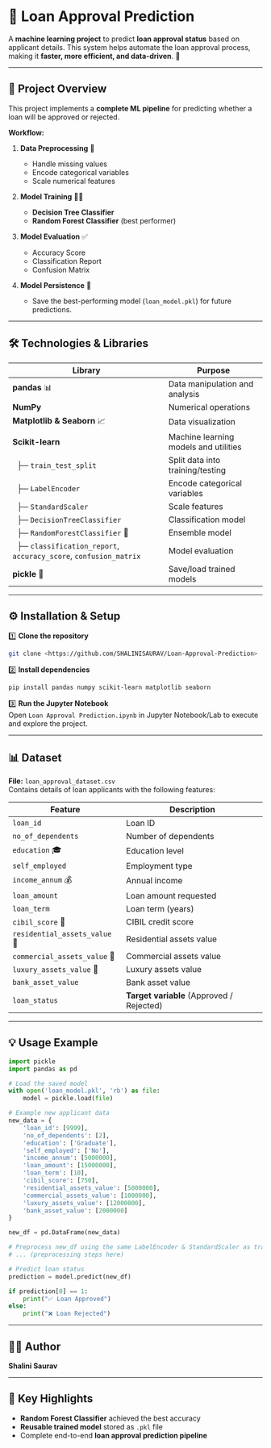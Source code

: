 # 🚀 Loan Approval Prediction  

A **machine learning project** to predict **loan approval status** based on applicant details. This system helps automate the loan approval process, making it **faster, more efficient, and data-driven**. 🤖  

---

## 📝 Project Overview  

This project implements a **complete ML pipeline** for predicting whether a loan will be approved or rejected.  

**Workflow:**  
1. **Data Preprocessing** 🧹  
   - Handle missing values  
   - Encode categorical variables  
   - Scale numerical features  

2. **Model Training** 🌲🌳  
   - **Decision Tree Classifier**  
   - **Random Forest Classifier** (best performer)  

3. **Model Evaluation** ✅  
   - Accuracy Score  
   - Classification Report  
   - Confusion Matrix  

4. **Model Persistence** 💾  
   - Save the best-performing model (`loan_model.pkl`) for future predictions.  

---

## 🛠️ Technologies & Libraries  

| Library        | Purpose |
|----------------|---------|
| **pandas** 📊  | Data manipulation and analysis |
| **NumPy**      | Numerical operations |
| **Matplotlib & Seaborn** 📈 | Data visualization |
| **Scikit-learn** | Machine learning models and utilities |
| &nbsp; ├─ `train_test_split` | Split data into training/testing |
| &nbsp; ├─ `LabelEncoder` | Encode categorical variables |
| &nbsp; ├─ `StandardScaler` | Scale features |
| &nbsp; ├─ `DecisionTreeClassifier` | Classification model |
| &nbsp; ├─ `RandomForestClassifier` 🎉 | Ensemble model |
| &nbsp; ├─ `classification_report`, `accuracy_score`, `confusion_matrix` | Model evaluation |
| **pickle** 💾 | Save/load trained models |

---

## ⚙️ Installation & Setup  

1️⃣ **Clone the repository**  
```bash
git clone <https://github.com/SHALINISAURAV/Loan-Approval-Prediction>
```

2️⃣ **Install dependencies**  
```bash
pip install pandas numpy scikit-learn matplotlib seaborn
```

3️⃣ **Run the Jupyter Notebook**  
Open `Loan Approval Prediction.ipynb` in Jupyter Notebook/Lab to execute and explore the project.  

---

## 📊 Dataset  

**File:** `loan_approval_dataset.csv`  
Contains details of loan applicants with the following features:  

| Feature | Description |
|---------|-------------|
| `loan_id` | Loan ID |
| `no_of_dependents` | Number of dependents |
| `education` 🎓 | Education level |
| `self_employed` | Employment type |
| `income_annum` 💰 | Annual income |
| `loan_amount` | Loan amount requested |
| `loan_term` | Loan term (years) |
| `cibil_score` 💯 | CIBIL credit score |
| `residential_assets_value` 🏡 | Residential assets value |
| `commercial_assets_value` 🏢 | Commercial assets value |
| `luxury_assets_value` 💎 | Luxury assets value |
| `bank_asset_value` | Bank asset value |
| `loan_status` | **Target variable** (Approved / Rejected) |

---

## 💡 Usage Example  

```python
import pickle
import pandas as pd

# Load the saved model
with open('loan_model.pkl', 'rb') as file:
    model = pickle.load(file)

# Example new applicant data
new_data = {
    'loan_id': [9999],
    'no_of_dependents': [2],
    'education': ['Graduate'],
    'self_employed': ['No'],
    'income_annum': [5000000],
    'loan_amount': [15000000],
    'loan_term': [10],
    'cibil_score': [750],
    'residential_assets_value': [5000000],
    'commercial_assets_value': [1000000],
    'luxury_assets_value': [12000000],
    'bank_asset_value': [2000000]
}

new_df = pd.DataFrame(new_data)

# Preprocess new_df using the same LabelEncoder & StandardScaler as training
# ... (preprocessing steps here)

# Predict loan status
prediction = model.predict(new_df)

if prediction[0] == 1:
    print("✅ Loan Approved")
else:
    print("❌ Loan Rejected")
```

---

## 👩‍💻 Author  
**Shalini Saurav**  

---

## 📌 Key Highlights  
- **Random Forest Classifier** achieved the best accuracy  
- **Reusable trained model** stored as `.pkl` file  
- Complete end-to-end **loan approval prediction pipeline**  
